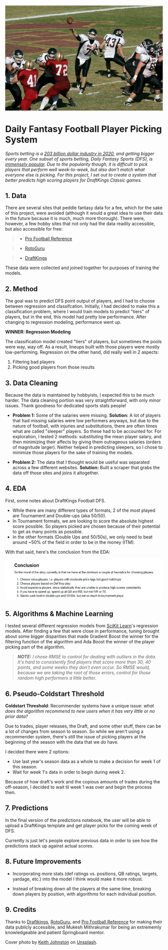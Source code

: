 ![cover_photo](./readme_files/cover_photo.jpg)
# Daily Fantasy Football Player Picking System

*Sports betting is a [203 billion dollar industry in 2020](https://www.statista.com/statistics/1154681/key-data-global-sports-betting-industry/), and getting bigger every year. One subset of sports betting, Daily Fantasy Sports (DFS), is [immensely popular](https://www.businesswire.com/news/home/20210111005708/en/2020-Fantasy-Sports-Industry-Report---ResearchAndMarkets.com#:~:text=According%20to%20the%20Fantasy%20Sports,reach%20150%20million%20by%202022.). Due to the popularity though, it is difficult to pick players that perform well week-to-week, but also don't match what everyone else is picking. For this project, I set out to create a system that better predicts high scoring players for DraftKings Classic games.*

## 1. Data

There are several sites that peddle fantasy data for a fee, which for the sake of this project, were avoided (although it would a great idea to use their data in the future because it is much, much more thorough). There were, however, a few hobby sites that not only had the data readily accessible, but also accessible for free:

> * [Pro Football Reference](https://www.pro-football-reference.com)

> * [RotoGuru](http://rotoguru.net/)

> * [DraftKings](https://www.draftkings.com)

These data were collected and joined together for purposes of training the models.

## 2. Method

The goal was to predict DFS point output of players, and I had to choose between regression and classifcation. Initially, I had decided to make this a classification problem, where I would train models to predict "tiers" of players, but in the end, this model had pretty low performance. After changing to regression modeling, performance went up.

**WINNER: Regression Modeling** 

The classification model created "tiers" of players, but sometimes the pools were way, way off. As a result, lineups built with those players were mostly low-performing. Regression on the other hand, did really well in 2 aspects: 

1. Filtering bad players
2. Picking good players from those results

## 3. Data Cleaning 

Because the data is maintained by hobbyists, I expected this to be much harder. The data cleaning portion was very straightforward, with only minor issues. Thank goodness for dedicated sports stats people!

* **Problem 1:** Some of the salaries were missing. **Solution:** A lot of players that had missing salaries were low performers anyways, but due to the nature of football, with injuries and substitutions, there are often times what are called "sleeper" players. So these had to be accounted for. For exploration, I tested 2 methods: substituting the mean player salary, and then minimizing their affects by giving them outrageous salaries (orders of magnitude larger). Neither helped in predicting sleepers, so I chose to minimize those players for the sake of training the models. 

* **Problem 2:** The data that I thought would be useful was separated across a few different websites.  **Solution:** Built a scraper that grabs the data off those sites and joins it altogether. 

## 4. EDA

First, some notes about DraftKings Football DFS.

* While there are many different types of formats, 2 of the most played are Tournament and Double-ups (aka 50/50).
* In Tournament formats, we are looking to score the absolute highest score possible. So players picked are chosen because of their potential to get as many points as possible.
* In the other formats (Double Ups and 50/50s), we only need to beat around \~50\% of the field in order to be in the money (ITM).

With that said, here's the conclusion from the EDA:

![eda_conclusion](./readme_files/eda_conclusion.jpg)

## 5. Algorithms & Machine Learning

I tested several different regression models from [SciKit Learn](https://scikit-learn.org/stable/)'s regression models. After finding a few that were close in performance, tuning brought about some bigger disparities that made Gradient Boost the winner for the filtering function of the algorithm and Ada Boost the winner of the player picking part of the algorithm.

>***NOTE:** I chose RMSE to control for dealing with outliers in the data. It's hard to consistently find players that score more than 30, 40 points, and some weeks they don't even occur. So RMSE would, because we are taking the root of those errors, control for those random high performers a little better.*

## 6. Pseudo-Coldstart Threshold
**Coldstart Threshold**: Recommender systems have a unique issue: *what does the algorithm recommend to new users when it has very little or no prior data?* 

Due to trades, player releases, the Draft, and some other stuff, there can be a lot of changes from season to season. So while we aren't using a recommender system, there's still the issue of picking players at the beginning of the season with the data that we *do* have.

I decided there were 2 options:

- Use last year's season data as a whole to make a decision for week 1 of this season.
- Wait for week 1's data in order to begin during week 2.

Because of how draft's work and the copious amounts of trades during the off-season, I decided to wait til week 1 was over and begin the process then.

## 7. Predictions

In the final version of the predictions notebook, the user will be able to upload a DraftKings template and get player picks for the coming week of DFS.

Currently is just let's people explore previous data in order to see how the predictions stack up against actual scores.

## 8. Future Improvements

* Incorporating more stats (def ratings vs. positions, QB ratings, targets, yardage, etc.) into the model I think would make it more robust.

* Instead of breaking down all the players at the same time, breaking down players by position, with algorithms for each individual position.

## 9. Credits

Thanks to [Draftkings](https://www.draftkings.com), [RotoGuru](http://rotoguru.net/), and [Pro Football Reference](https://www.pro-football-reference.com) for making their data publicly accessible, and Mukesh Mithrakumar for being an extrememly knowledgeable and patient Springboard mentor.

Cover photo by [Keith Johnston](https://unsplash.com/@acfb5071?utm_source=unsplash&utm_medium=referral&utm_content=creditCopyText) on [Unsplash](https://unsplash.com/s/photos/american-football?utm_source=unsplash&utm_medium=referral&utm_content=creditCopyText).
